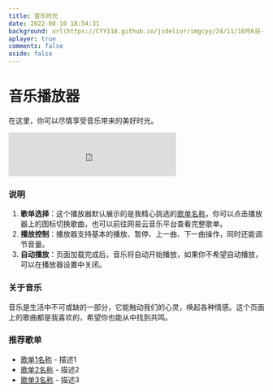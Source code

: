 ```yaml
---
title: 音乐时光
date: 2022-08-10 18:54:31
background: url(https://CYY118.github.io/jsdelivr/imgcyy/24/11/10月6日-封面_bdbfb9460980a60142c2de9767821414.jpg)
aplayer: true
comments: false
aside: false
---
```


# 音乐播放器
在这里，你可以尽情享受音乐带来的美好时光。

<iframe frameborder="no" border="0" marginwidth="0" marginheight="0" width=330 height=86 
src="https://music.163.com/outchain/player?type=2&id=你的歌单ID&auto=1&height=66"></iframe>

### 说明
1. **歌单选择**：这个播放器默认展示的是我精心挑选的[歌单名称](https://music.163.com/playlist?id=你的歌单ID)，你可以点击播放器上的图标切换歌曲，也可以前往网易云音乐平台查看完整歌单。
2. **播放控制**：播放器支持基本的播放、暂停、上一曲、下一曲操作，同时还能调节音量。
3. **自动播放**：页面加载完成后，音乐将自动开始播放，如果你不希望自动播放，可以在播放器设置中关闭。

### 关于音乐
音乐是生活中不可或缺的一部分，它能触动我们的心灵，唤起各种情感。这个页面上的歌曲都是我喜欢的，希望你也能从中找到共鸣。

### 推荐歌单
- [歌单1名称](https://music.163.com/playlist?id=歌单1ID) - 描述1
- [歌单2名称](https://music.163.com/playlist?id=歌单2ID) - 描述2
- [歌单3名称](https://music.163.com/playlist?id=歌单3ID) - 描述3
